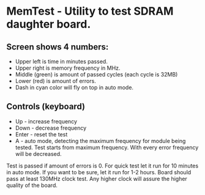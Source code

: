 # MemTest - Utility to test SDRAM daughter board.

## Screen shows 4 numbers:
* Upper left is time in minutes passed.
* Upper right is memory frequency in MHz.
* Middle (green) is amount of passed cycles (each cycle is 32MB)
* Lower (red) is amount of errors.
* Dash in cyan color will fly on top in auto mode.

## Controls (keyboard)
* Up - increase frequency
* Down - decrease frequency
* Enter - reset the test
* A - auto mode, detecting the maximum frequency for module being tested. Test starts from maximum frequency.
With every error frequency will be decreased.

Test is passed if amount of errors is 0. For quick test let it run for 10 minutes in auto mode. If you want to be sure, let it run for 1-2 hours.
Board should pass at least 130MHz clock test. Any higher clock will assure the higher quality of the board.
